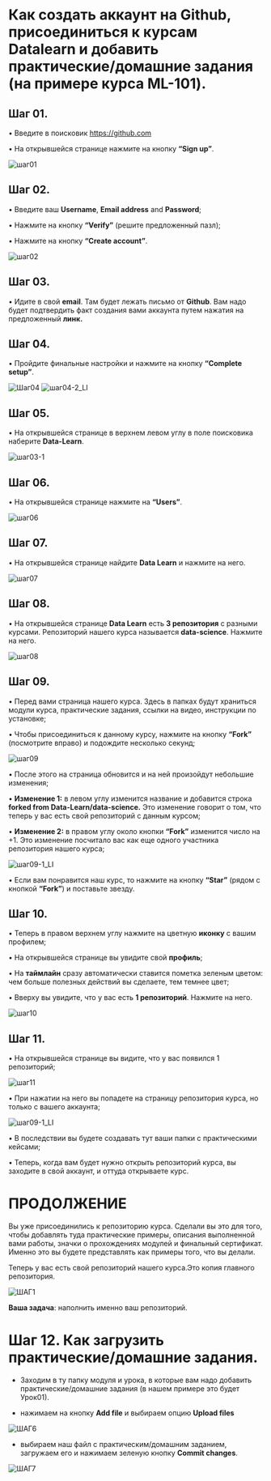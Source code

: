 # Как создать аккаунт на Github, присоединиться к курсам Datalearn и добавить практические/домашние задания (на примере курса ML-101).

## Шаг 01.

•	Введите в поисковик https://github.com 

•	На открывшейся странице нажмите на кнопку **“Sign up”**.

![шаг01](https://user-images.githubusercontent.com/55031920/104746969-3dc12380-5750-11eb-9419-681c9d663039.jpg)


## Шаг 02.

•	Введите ваш **Username**, **Email address** and **Password**;

•	Нажмите на кнопку **“Verify”** (решите предложенный пазл);

•	Нажмите на кнопку **“Create account”**.

![шаг02](https://user-images.githubusercontent.com/55031920/104750441-677c4980-5754-11eb-822e-a3579f761991.jpg)


## Шаг 03.

•	Идите в свой **email**. Там будет лежать письмо от **Github**. Вам надо будет подтвердить факт создания вами аккаунта путем нажатия на предложенный **линк.** 


## Шаг 04.

•	Пройдите финальные настройки и нажмите на кнопку **“Complete setup”**.

![Шаг04](https://user-images.githubusercontent.com/55031920/104750509-8084fa80-5754-11eb-96c0-82ea41f93a93.jpg)
![шаг04-2_LI](https://user-images.githubusercontent.com/55031920/104750524-85e24500-5754-11eb-987d-1722147b596b.jpg)


## Шаг 05.

•	На открывшейся странице в верхнем левом углу в поле поисковика наберите **Data-Learn**.

![шаг03-1](https://user-images.githubusercontent.com/55031920/104750577-95618e00-5754-11eb-853f-375ef0a23d14.jpg)


## Шаг 06.

•	На открывшейся странице нажмите на **“Users”**.

![шаг06](https://user-images.githubusercontent.com/55031920/104750625-a7433100-5754-11eb-95e7-213c544aeef5.jpg)


## Шаг 07.

•	На открывшейся странице найдите **Data Learn** и нажмите на него.

![шаг07](https://user-images.githubusercontent.com/55031920/104750670-b2965c80-5754-11eb-9ab8-7e99be87b76d.jpg)


## Шаг 08.

•	На открывшейся странице **Data Learn** есть **3 репозитория** с разными курсами. Репозиторий нашего курса называется **data-science**. Нажмите на него.

![шаг08](https://user-images.githubusercontent.com/55031920/104750702-bb872e00-5754-11eb-82b9-342df436b488.jpg)


## Шаг 09.

•	Перед вами страница нашего курса. Здесь в папках будут храниться модули курса, практические задания, ссылки на видео, инструкции по установке;	

•	Чтобы присоединиться к данному курсу, нажмите на кнопку **“Fork”** (посмотрите вправо) и подождите несколько секунд;

![шаг09](https://user-images.githubusercontent.com/55031920/104750793-db1e5680-5754-11eb-96c4-16976313f242.jpg)

•	После этого на страница обновится и на ней произойдут небольшие изменения;

•	**Изменение 1:** в левом углу изменится название и добавится строка **forked from Data-Learn/data-science.**  Это изменение говорит о том, что теперь у вас есть свой репозиторий с данным курсом;

•	**Изменение 2:** в правом углу около кнопки **“Fork”** изменится число на +1.  Это изменение посчитало вас как еще одного участника репозитория нашего курса;

![шаг09-1_LI](https://user-images.githubusercontent.com/55031920/104750828-e6718200-5754-11eb-9b73-4f9605f7a779.jpg)

•	Если вам понравится наш курс, то нажмите на кнопку **“Star”** (рядом с кнопкой **“Fork”**) и поставьте звезду.


## Шаг 10.

•	Теперь в правом верхнем углу нажмите на цветную **иконку** с вашим профилем;

•	На открывшейся странице вы увидите свой **профиль**; 

•	На **таймлайн** сразу автоматически ставится пометка зеленым цветом: чем больше полезных действий вы сделаете, тем темнее цвет;

•	Вверху вы увидите, что у вас есть **1 репозиторий**. Нажмите на него.

![шаг10](https://user-images.githubusercontent.com/55031920/104750863-eec9bd00-5754-11eb-8535-6b54cb30b205.jpg)


## Шаг 11.

•	На открывшейся странице вы видите, что у вас появился 1 репозиторий;

![шаг11](https://user-images.githubusercontent.com/55031920/104750878-f25d4400-5754-11eb-85d3-c13c567e3176.jpg)

•	При нажатии на него вы попадете на страницу репозитория курса, но только с вашего аккаунта;

![шаг09-1_LI](https://user-images.githubusercontent.com/55031920/104750828-e6718200-5754-11eb-9b73-4f9605f7a779.jpg)

•	В последствии вы будете создавать тут ваши папки с практическими кейсами; 

•	Теперь, когда вам будет нужно открыть репозиторий курса, вы заходите в свой аккаунт, и оттуда открываете курс.


# ПРОДОЛЖЕНИЕ

Вы уже присоединились к репозиторию курса. Сделали вы это для того, чтобы добавлять туда практические примеры, описания выполненной вами работы, значки о прохождениях модулей и финальный сертификат. Именно это вы будете представлять как примеры того, что вы делали.

Теперь у вас есть свой репозиторий нашего курса.Это копия главного репозитория.

![ШАГ1](https://user-images.githubusercontent.com/55031920/106390558-386b0680-63e9-11eb-8308-395905fbd1c2.jpg)

**Ваша задача**: наполнить именно ваш репозиторий.


# Шаг 12. Как загрузить практические/домашние задания.

- Заходим в ту папку модуля и урока, в которые вам надо добавить практические/домашние задания (в нашем примере это будет Урок01).

- нажимаем на кнопку **Add file** и выбираем опцию **Upload files**

![ШАГ6](https://user-images.githubusercontent.com/55031920/106391943-132dc680-63f0-11eb-8498-9c11b5810bfa.jpg)

- выбираем наш файл с практическим/домашним заданием, загружаем его и нажимаем зеленую кнопку **Commit changes**.

![ШАГ7](https://user-images.githubusercontent.com/55031920/106391948-20e34c00-63f0-11eb-962c-df84a0fd7561.jpg)
